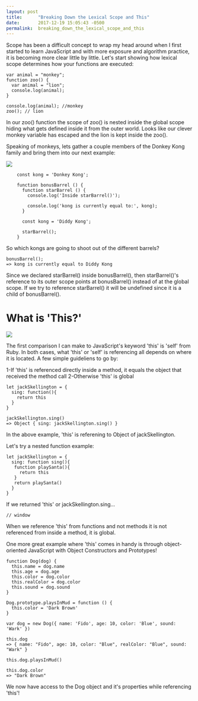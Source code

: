 ```yaml
---
layout: post
title:      "Breaking Down the Lexical Scope and This"
date:       2017-12-19 15:05:43 -0500
permalink:  breaking_down_the_lexical_scope_and_this
---
```



Scope has been a difficult concept to wrap my head around when I first started to learn JavaScript and with more exposure and algorithm practice, it is becoming more clear little by little.  Let's start showing how lexical scope determines how your functions are executed:

```
var animal = "monkey";
function zoo() {
  var animal = "lion";
  console.log(animal);
}

console.log(animal); //monkey
zoo(); // lion
```

In our zoo() function the scope of zoo() is nested inside the global scope hiding what gets defined inside it from the outer world. Looks like our clever monkey variable has escaped and the lion is kept inside the zoo().

Speaking of monkeys, lets gather a couple members of the Donkey Kong family and bring them into our next example:

![](https://thumbs.gfycat.com/LikelyGrippingHapuka-max-1mb.gif)

```
    const kong = 'Donkey Kong';
     
    function bonusBarrel () {
      function starBarrel () {
        console.log('Inside starBarrel()');
     
        console.log('kong is currently equal to:', kong);
      }
     
      const kong = 'Diddy Kong';
     
      starBarrel();
    }
```

So which kongs are going to shoot out of the different barrels?

```
bonusBarrel();
=> kong is currently equal to Diddy Kong
```

Since we declared starBarrel() inside bonusBarrel(), then starBarrel()'s reference to its outer scope points at bonusBarrel() instead of at the global scope. If we try to reference starBarrel() it will be undefined since it is a child of bonusBarrel().


# What is 'This?'
![](https://img.buzzfeed.com/buzzfeed-static/static/2013-10/enhanced/webdr02/14/13/anigif_enhanced-buzz-28458-1381772465-6.gif)

The first comparison I can make to JavaScript's keyword 'this' is 'self' from Ruby. In both cases, what 'this' or 'self' is referencing all depends on where it is located. A few simple guideliens to go by:

1-If 'this' is referenced directly inside a method, it equals the object that received the method call
2-Otherwise 'this' is global

```
let jackSkellington = {
  sing: function(){
    return this
  }
}
 
jackSkellington.sing() 
=> Object { sing: jackSkellington.sing() }
```


In the above example, 'this' is referening to Object of jackSkellington.

Let's try a nested function example:

```
let jackSkellington = {
  sing: function sing(){
   function playSanta(){
     return this
   }
   return playSanta()
  }
}
```
If we returned 'this' or jackSkellington.sing...
```
// window
```

When we  reference 'this' from functions and not methods it is not referenced from inside a method, it is global.

One more great example where 'this' comes in handy is through object-oriented JavaScript with Object Constructors and Prototypes!

```
function Dog(dog) {
  this.name = dog.name
  this.age = dog.age
  this.color = dog.color
  this.realColor = dog.color
  this.sound = dog.sound
}

Dog.prototype.playsInMud = function () {
  this.color = 'Dark Brown'
}

var dog = new Dog({ name: 'Fido', age: 10, color: 'Blue', sound: 'Wark' })

this.dog
=> { name: "Fido", age: 10, color: "Blue", realColor: "Blue", sound: "Wark" }

this.dog.playsInMud()

this.dog.color
=> "Dark Brown"
```

We now have access to the Dog object and it's properties while referencing 'this'!



